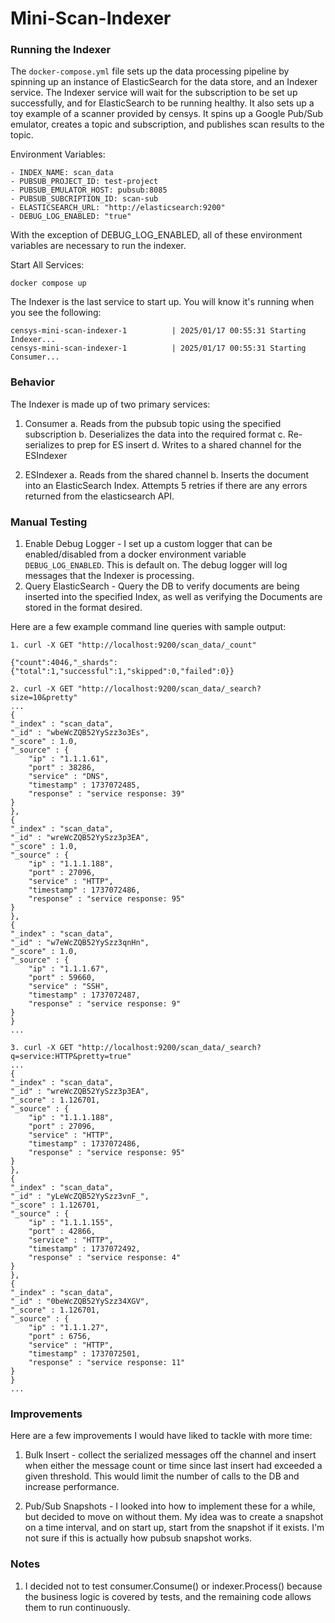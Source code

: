 # Mini-Scan-Indexer

### Running the Indexer

The `docker-compose.yml` file sets up the data processing pipeline by spinning up an instance of ElasticSearch for the data store, and an Indexer service. The Indexer service will wait for the subscription to be set up successfully, and for ElasticSearch to be running healthy. It also sets up a toy example of a scanner provided by censys. It spins up a Google Pub/Sub emulator, creates a topic and subscription, and publishes scan results to the topic.

Environment Variables:

```
- INDEX_NAME: scan_data
- PUBSUB_PROJECT_ID: test-project
- PUBSUB_EMULATOR_HOST: pubsub:8085
- PUBSUB_SUBCRIPTION_ID: scan-sub
- ELASTICSEARCH_URL: "http://elasticsearch:9200"
- DEBUG_LOG_ENABLED: "true"
```

With the exception of DEBUG_LOG_ENABLED, all of these environment variables are necessary to run the indexer.

Start All Services:

```
docker compose up
```

The Indexer is the last service to start up. You will know it's running when you see the following:

```
censys-mini-scan-indexer-1          | 2025/01/17 00:55:31 Starting Indexer...
censys-mini-scan-indexer-1          | 2025/01/17 00:55:31 Starting Consumer...
```

### Behavior

The Indexer is made up of two primary services:

1. Consumer
   a. Reads from the pubsub topic using the specified subscription
   b. Deserializes the data into the required format
   c. Re-serializes to prep for ES insert
   d. Writes to a shared channel for the ESIndexer

2. ESIndexer
   a. Reads from the shared channel
   b. Inserts the document into an ElasticSearch Index. Attempts 5 retries if there are any errors returned from the elasticsearch API.

### Manual Testing

1. Enable Debug Logger - I set up a custom logger that can be enabled/disabled from a docker environment variable `DEBUG_LOG_ENABLED`. This is default on. The debug logger will log messages that the Indexer is processing.
2. Query ElasticSearch - Query the DB to verify documents are being inserted into the specified Index, as well as verifying the Documents are stored in the format desired.

Here are a few example command line queries with sample output:

```
1. curl -X GET "http://localhost:9200/scan_data/_count"

{"count":4046,"_shards":{"total":1,"successful":1,"skipped":0,"failed":0}}
```

```
2. curl -X GET "http://localhost:9200/scan_data/_search?size=10&pretty"
...
{
"_index" : "scan_data",
"_id" : "wbeWcZQB52YySzz3o3Es",
"_score" : 1.0,
"_source" : {
    "ip" : "1.1.1.61",
    "port" : 38286,
    "service" : "DNS",
    "timestamp" : 1737072485,
    "response" : "service response: 39"
}
},
{
"_index" : "scan_data",
"_id" : "wreWcZQB52YySzz3p3EA",
"_score" : 1.0,
"_source" : {
    "ip" : "1.1.1.188",
    "port" : 27096,
    "service" : "HTTP",
    "timestamp" : 1737072486,
    "response" : "service response: 95"
}
},
{
"_index" : "scan_data",
"_id" : "w7eWcZQB52YySzz3qnHn",
"_score" : 1.0,
"_source" : {
    "ip" : "1.1.1.67",
    "port" : 59660,
    "service" : "SSH",
    "timestamp" : 1737072487,
    "response" : "service response: 9"
}
}
...
```

```
3. curl -X GET "http://localhost:9200/scan_data/_search?q=service:HTTP&pretty=true"
...
{
"_index" : "scan_data",
"_id" : "wreWcZQB52YySzz3p3EA",
"_score" : 1.126701,
"_source" : {
    "ip" : "1.1.1.188",
    "port" : 27096,
    "service" : "HTTP",
    "timestamp" : 1737072486,
    "response" : "service response: 95"
}
},
{
"_index" : "scan_data",
"_id" : "yLeWcZQB52YySzz3vnF_",
"_score" : 1.126701,
"_source" : {
    "ip" : "1.1.1.155",
    "port" : 42866,
    "service" : "HTTP",
    "timestamp" : 1737072492,
    "response" : "service response: 4"
}
},
{
"_index" : "scan_data",
"_id" : "0beWcZQB52YySzz34XGV",
"_score" : 1.126701,
"_source" : {
    "ip" : "1.1.1.27",
    "port" : 6756,
    "service" : "HTTP",
    "timestamp" : 1737072501,
    "response" : "service response: 11"
}
}
...
```

### Improvements

Here are a few improvements I would have liked to tackle with more time:

1. Bulk Insert - collect the serialized messages off the channel and insert when either the message count or time since last insert had exceeded a given threshold. This would limit the number of calls to the DB and increase performance.

2. Pub/Sub Snapshots - I looked into how to implement these for a while, but decided to move on without them. My idea was to create a snapshot on a time interval, and on start up, start from the snapshot if it exists. I'm not sure if this is actually how pubsub snapshot works.

### Notes

1. I decided not to test consumer.Consume() or indexer.Process() because the business logic is covered by tests, and the remaining code allows them to run continuously.
